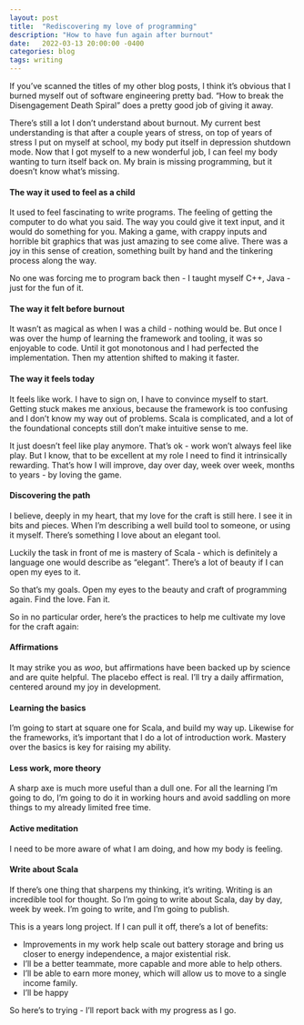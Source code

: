 ```yaml
---
layout: post
title:  "Rediscovering my love of programming"
description: "How to have fun again after burnout"
date:   2022-03-13 20:00:00 -0400
categories: blog
tags: writing
---
```


If you’ve scanned the titles of my other blog posts, I think it’s obvious that I burned myself out of software engineering pretty bad.  “How to break the Disengagement Death Spiral” does a pretty good job of giving it away.

There’s still a lot I don’t understand about burnout.  My current best understanding is that after a couple years of stress, on top of years of stress I put on myself at school, my body put itself in depression shutdown mode.  Now that I got myself to a new wonderful job, I can feel my body wanting to turn itself back on. My brain is missing programming, but it doesn’t know what’s missing.

#### The way it used to feel as a child
It used to feel fascinating to write programs.  The feeling of getting the computer to do what you said.  The way you could give it text input, and it would do something for you.  Making a game, with crappy inputs and horrible bit graphics that was just amazing to see come alive.  There was a joy in this sense of creation, something built by hand and the tinkering process along the way.

No one was forcing me to program back then - I taught myself C\+\+, Java - just for the fun of it.  

#### The way it felt before burnout
It wasn’t as magical as when I was a child - nothing would be.  But once I was over the hump of learning the framework and tooling, it was so enjoyable to code.  Until it got monotonous and I had perfected the implementation.  Then my attention shifted to making it faster.

#### The way it feels today
It feels like work.  I have to sign on, I have to convince myself to start.  Getting stuck makes me anxious, because the framework is too confusing and I don’t know my way out of problems.  Scala is complicated, and a lot of the foundational concepts still don’t make intuitive sense to me.  

It just doesn’t feel like play anymore.  That’s ok - work won’t always feel like play.  But I know, that to be excellent at my role I need to find it intrinsically rewarding.  That’s how I will improve, day over day, week over week, months to years - by loving the game. 

#### Discovering the path
I believe, deeply in my heart, that my love for the craft is still here.  I see it in bits and pieces.  When I’m describing a well build tool to someone, or using it myself.  There’s something I love about an elegant tool.

Luckily the task in front of me is mastery of Scala - which is definitely a language one would describe as “elegant”.  There’s a lot of beauty if I can open my eyes to it.

So that’s my goals.  Open my eyes to the beauty and craft of programming again.  Find the love.  Fan it.

So in no particular order, here’s the practices to help me cultivate my love for the craft again:

#### Affirmations
It may strike you as *woo*, but affirmations have been backed up by science and are quite helpful.  The placebo effect is real.  I’ll try a daily affirmation, centered around my joy in development.

#### Learning the basics
I’m going to start at square one for Scala, and build my way up.  Likewise for the frameworks, it’s important that I do a lot of introduction work.  Mastery over the basics is key for raising my ability.

#### Less work, more theory
A sharp axe is much more useful than a dull one.  For all the learning I’m going to do, I’m going to do it in working hours and avoid saddling on more things to my already limited free time.

#### Active meditation
I need to be more aware of what I am doing, and how my body is feeling.

#### Write about Scala
If there’s one thing that sharpens my thinking, it’s writing.  Writing is an incredible tool for thought.
So I’m going to write about Scala, day by day, week by week.  I’m going to write, and I’m going to publish.

This is a years long project.  If I can pull it off, there’s a lot of benefits:
* Improvements in my work help scale out battery storage and bring us closer to energy independence, a major existential risk.
* I’ll be a better teammate, more capable and more able to help others.
* I’ll be able to earn more money, which will allow us to move to a single income family.
* I’ll be happy

So here’s to trying - I’ll report back with my progress as I go.


